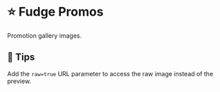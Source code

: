 # :star: Fudge Promos

Promotion gallery images.

## :pushpin: Tips

Add the `raw=true` URL parameter to access the raw image instead of the preview.

